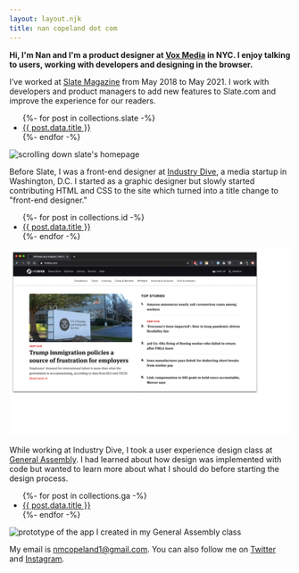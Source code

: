 ```yaml
---
layout: layout.njk
title: nan copeland dot com
---
```


<p class="intro"><strong>Hi, I'm Nan and I'm a product designer at <a href="https://corp.voxmedia.com/">Vox Media</a> in NYC. I enjoy talking to users, working with developers and designing in the browser.</strong></p>

<!-- slate -->
<section class="job-block">
<div class="block">
<p>I’ve worked at <a href="https://slate.com/">Slate Magazine</a> from May 2018 to May 2021. I work with developers and product managers to add new features to Slate.com and improve the experience for our readers.</p>

<ul>
{%- for post in collections.slate -%}
	<li><a class="project-link" href="{{ post.url }}">{{ post.data.title }}</a></li>
{%- endfor -%}
</ul>
</div>

<div class="block">
	<!--<video controls loop>
		<source type="video/mp4" src="img/slate_scroll.mp4"></source>
		<p>Your browser does not support the video element.</p>
	</video>-->
	<img alt="scrolling down slate's homepage" src="img/slate_scroll.gif"/>
</div>
</section>

<!-- ID -->
<section class="job-block">
<div class="block">
<p>Before Slate, I was a front-end designer at <a href="https://www.industrydive.com/">Industry Dive</a>, a media startup in Washington, D.C. I started as a graphic designer but slowly started contributing HTML and CSS to the site which turned into a title change to "front-end designer."</p>

<ul>
{%- for post in collections.id -%}
	<li><a class="project-link" href="{{ post.url }}">{{ post.data.title }}</a></li>
{%- endfor -%}
</ul>
</div>


<div class="block order-1">
	<img alt="industry dive websites stacked on top of each other" src="img/ID_sites.gif"/>
</div>
</section>

<!-- GA -->
<section class="job-block">
<div class="block">
<p>While working at Industry Dive, I took a user experience design class at <a href="https://generalassemb.ly/">General Assembly</a>. I had learned about how design was implemented with code but wanted to learn more about what I should do before starting the design process.</p>

<ul>
{%- for post in collections.ga -%}
	<li><a class="project-link" href="{{ post.url }}">{{ post.data.title }}</a></li>
{%- endfor -%}
</ul>
</div>

<div class="block">
	<img alt="prototype of the app I created in my General Assembly class" src="img/gig_flow.gif"/>
</div>
</section>


<p>My email is <a href="mailto:nmcopeland1@gmail.com">nmcopeland1@gmail.com</a>. You can also follow me on <a href="https://twitter.com/nancopeland">Twitter</a> and <a href="https://www.instagram.com/nancopeland/">Instagram</a>.</p>
